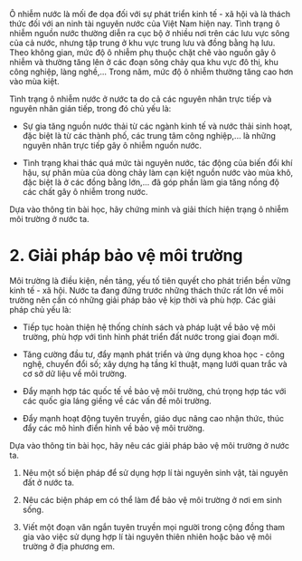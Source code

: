 Ô nhiễm nước là mối đe dọa đối với sự phát triển kinh tế - xã hội và là thách thức đối với an ninh tài nguyên nước của Việt Nam hiện nay. Tình trạng ô nhiễm nguồn nước thường diễn ra cục bộ ở nhiều nơi trên các lưu vực sông của cả nước, nhưng tập trung ở khu vực trung lưu và đồng bằng hạ lưu. Theo không gian, mức độ ô nhiễm phụ thuộc chặt chẽ vào nguồn gây ô nhiễm và thường tăng lên ở các đoạn sông chảy qua khu vực đô thị, khu công nghiệp, làng nghề,... Trong năm, mức độ ô nhiễm thường tăng cao hơn vào mùa kiệt.

Tình trạng ô nhiễm nước ở nước ta do cả các nguyên nhân trực tiếp và nguyên nhân gián tiếp, trong đó chủ yếu là:

- Sự gia tăng nguồn nước thải từ các ngành kinh tế và nước thải sinh hoạt, đặc biệt là từ các thành phố, các trung tâm công nghiệp,... là những nguyên nhân trực tiếp gây ô nhiễm nguồn nước.

- Tình trạng khai thác quá mức tài nguyên nước, tác động của biến đổi khí hậu, sự phân mùa của dòng chảy làm cạn kiệt nguồn nước vào mùa khô, đặc biệt là ở các đồng bằng lớn,... đã góp phần làm gia tăng nồng độ các chất gây ô nhiễm trong nước.

Dựa vào thông tin bài học, hãy chứng minh và giải thích hiện trạng ô nhiễm môi trường ở nước ta.

# 2. Giải pháp bảo vệ môi trường

Môi trường là điều kiện, nền tảng, yếu tố tiên quyết cho phát triển bền vững kinh tế - xã hội. Nước ta đang đứng trước những thách thức rất lớn về môi trường nên cần có những giải pháp bảo vệ kịp thời và phù hợp. Các giải pháp chủ yếu là:

- Tiếp tục hoàn thiện hệ thống chính sách và pháp luật về bảo vệ môi trường, phù hợp với tình hình phát triển đất nước trong giai đoạn mới.

- Tăng cường đầu tư, đẩy mạnh phát triển và ứng dụng khoa học - công nghệ, chuyển đổi số; xây dựng hạ tầng kĩ thuật, mạng lưới quan trắc và cơ sở dữ liệu về môi trường.

- Đẩy mạnh hợp tác quốc tế về bảo vệ môi trường, chú trọng hợp tác với các quốc gia láng giềng về các vấn đề môi trường.

- Đẩy mạnh hoạt động tuyên truyền, giáo dục nâng cao nhận thức, thúc đẩy các mô hình điển hình về bảo vệ môi trường.

Dựa vào thông tin bài học, hãy nêu các giải pháp bảo vệ môi trường ở nước ta.

1. Nêu một số biện pháp để sử dụng hợp lí tài nguyên sinh vật, tài nguyên đất ở nước ta.

2. Nêu các biện pháp em có thể làm để bảo vệ môi trường ở nơi em sinh sống.

3. Viết một đoạn văn ngắn tuyên truyền mọi người trong cộng đồng tham gia vào việc sử dụng hợp lí tài nguyên thiên nhiên hoặc bảo vệ môi trường ở địa phương em.